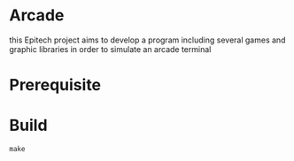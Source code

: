 # Arcade
this Epitech project aims to develop a program including several games and graphic libraries in order to simulate an arcade terminal

# Prerequisite

# Build

    make